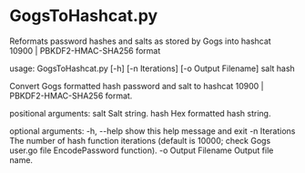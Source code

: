 # GogsToHashcat.py
Reformats password hashes and salts as stored by Gogs into hashcat 10900 | PBKDF2-HMAC-SHA256 format

usage: GogsToHashcat.py [-h] [-n Iterations] [-o Output Filename] salt hash

Convert Gogs formatted hash password and salt to hashcat 10900 | PBKDF2-HMAC-SHA256 format.

positional arguments:
  salt                Salt string.
  hash                Hex formatted hash string.

optional arguments:
  -h, --help          show this help message and exit
  -n Iterations       The number of hash function iterations (default is 10000; check Gogs user.go file
                      EncodePassword function).
  -o Output Filename  Output file name.
